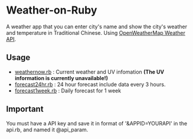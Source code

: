 # Weather-on-Ruby

A weather app that you can enter city's name and show the city's weather and temperature in Traditional Chinese. Using [OpenWeatherMap Weather API](http://openweathermap.org/api).

## Usage

-   [weathernow.rb](weathernow.rb) : Current weather and UV infomation **(The UV information is currently unavailable!)**
-   [forecast24hr.rb](forecast24hr.rb) : 24 hour forecast include data every 3 hours.
-   [forecast1week.rb](forecast1week.rb) : Daily forecast for 1 week

## Important

You must have  a API key and save it in format of '&APPID=YOURAPI' in the api.rb, and named it @api_param.
